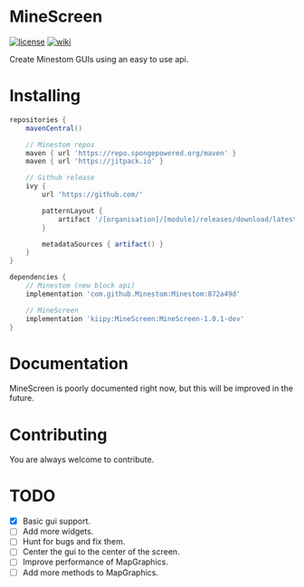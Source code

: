 # MineScreen

[![license](https://img.shields.io/github/license/kiipy/MineScreen?style=for-the-badge&color=dd7744)](./LICENSE)
[![wiki](https://img.shields.io/badge/documentation-wiki-x?style=for-the-badge&color=cc7788)](https://github.com/kiipy/MineScreen/wiki)

Create Minestom GUIs using an easy to use api.

# Installing
```groovy
repositories {
    mavenCentral()

    // Minestom repos
    maven { url 'https://repo.spongepowered.org/maven' }
    maven { url 'https://jitpack.io' }

    // Github release
    ivy {
        url 'https://github.com/'

        patternLayout {
            artifact '/[organisation]/[module]/releases/download/latest/[revision].jar'
        }

        metadataSources { artifact() }
    }
}

dependencies {
    // Minestom (new block api)
    implementation 'com.github.Minestom:Minestom:872a49d'

    // MineScreen
    implementation 'kiipy:MineScreen:MineScreen-1.0.1-dev'
}
```

# Documentation
MineScreen is poorly documented right now, but this will be improved in the future.

# Contributing
You are always welcome to contribute.

# TODO
- [x] Basic gui support.
- [ ] Add more widgets.
- [ ] Hunt for bugs and fix them.
- [ ] Center the gui to the center of the screen.
- [ ] Improve performance of MapGraphics. 
- [ ] Add more methods to MapGraphics.
